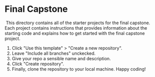 # Final Capstone
​
This directory contains all of the starter projects for the final capstone.
​
Each project contains instructions that provides information about the starting code and explains how to get started with the final capstone project.

1. Click "Use this template" > "Create a new repository".
2. Leave "Include all branches" unckecked.
3. Give your repo a sensible name and description.
4. Click "Create repository".
5. Finally, clone the repository to your local machine.
Happy coding!
